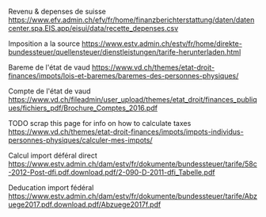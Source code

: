 Revenu & depenses de suisse
https://www.efv.admin.ch/efv/fr/home/finanzberichterstattung/daten/datencenter.spa.EIS.app/eisui/data/recette_depenses.csv

Imposition a la source
https://www.estv.admin.ch/estv/fr/home/direkte-bundessteuer/quellensteuer/dienstleistungen/tarife-herunterladen.html

Bareme de l'état de vaud
https://www.vd.ch/themes/etat-droit-finances/impots/lois-et-baremes/baremes-des-personnes-physiques/

Compte de l'état de vaud
https://www.vd.ch/fileadmin/user_upload/themes/etat_droit/finances_publiques/fichiers_pdf/Brochure_Comptes_2016.pdf


TODO scrap this page for info on how to calculate taxes
https://www.vd.ch/themes/etat-droit-finances/impots/impots-individus-personnes-physiques/calculer-mes-impots/

Calcul import déféral direct
https://www.estv.admin.ch/dam/estv/fr/dokumente/bundessteuer/tarife/58c-2012-Post-dfi.pdf.download.pdf/2-090-D-2011-dfi_Tabelle.pdf

Deducation import fédéral
https://www.estv.admin.ch/dam/estv/fr/dokumente/bundessteuer/tarife/Abzuege2017.pdf.download.pdf/Abzuege2017f.pdf